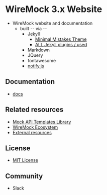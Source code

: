# WireMock 3.x Website

* WireMock website and documentation
  * built -- via -- 
    * Jekyll 
      * [Minimal Mistakes Theme](https://mmistakes.github.io/minimal-mistakes/)
      * [ALL Jekyll plugins / used](_config.yml)
    * Markdown
    * JQuery
    * fontawesome
    * [notify.js](https://notifyjs.jpillora.com/)

## Documentation
* [docs](_docs)

## Related resources
* [Mock API Templates Library](_docs/mock-api-templates.md)
* [WireMock Ecosystem](https://github.com/wiremock/ecosystem)
* [External resources](external-resources)

## License
* [MIT License](./LICENSE)

## Community

* Slack